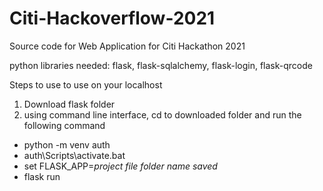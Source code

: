 # Citi-Hackoverflow-2021

Source code for Web Application for Citi Hackathon 2021

python libraries needed: flask, flask-sqlalchemy, flask-login, flask-qrcode

Steps to use to use on your localhost
1. Download flask folder
2. using command line interface, cd to downloaded folder and run the following command
  - python -m venv auth
  - auth\Scripts\activate.bat
  - set FLASK_APP=*project file folder name saved*
  - flask run



